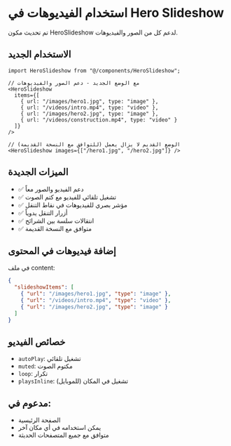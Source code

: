 # استخدام الفيديوهات في Hero Slideshow

تم تحديث مكون HeroSlideshow لدعم كل من الصور والفيديوهات. 

## الاستخدام الجديد

```tsx
import HeroSlideshow from "@/components/HeroSlideshow";

// مع الوضع الجديد - دعم الصور والفيديوهات
<HeroSlideshow 
  items={[
    { url: "/images/hero1.jpg", type: "image" },
    { url: "/videos/intro.mp4", type: "video" },
    { url: "/images/hero2.jpg", type: "image" },
    { url: "/videos/construction.mp4", type: "video" }
  ]}
/>

// الوضع القديم لا يزال يعمل (للتوافق مع النسخة القديمة)
<HeroSlideshow images={["/hero1.jpg", "/hero2.jpg"]} />
```

## الميزات الجديدة

- ✅ دعم الفيديو والصور معاً
- ✅ تشغيل تلقائي للفيديو مع كتم الصوت
- ✅ مؤشر بصري للفيديوهات في نقاط التنقل
- ✅ أزرار التنقل يدوياً
- ✅ انتقالات سلسة بين الشرائح
- ✅ متوافق مع النسخة القديمة

## إضافة فيديوهات في المحتوى

في ملف content:

```json
{
  "slideshowItems": [
    { "url": "/images/hero1.jpg", "type": "image" },
    { "url": "/videos/intro.mp4", "type": "video" },
    { "url": "/images/hero2.jpg", "type": "image" }
  ]
}
```

## خصائص الفيديو

- `autoPlay`: تشغيل تلقائي
- `muted`: مكتوم الصوت
- `loop`: تكرار
- `playsInline`: تشغيل في المكان (للموبايل)

## مدعوم في:

- الصفحة الرئيسية
- يمكن استخدامه في أي مكان آخر
- متوافق مع جميع المتصفحات الحديثة
